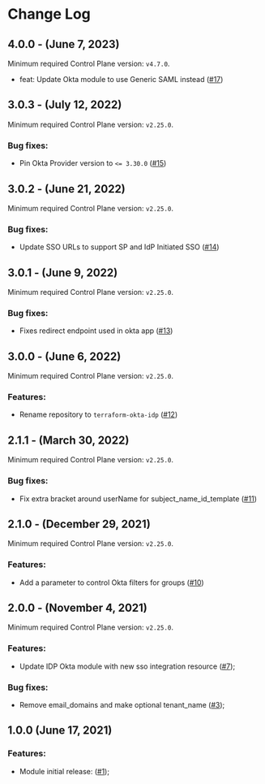 # Change Log

## 4.0.0 - (June 7, 2023)

Minimum required Control Plane version: `v4.7.0`.

* feat: Update Okta module to use Generic SAML instead ([#17](https://github.com/cyralinc/terraform-okta-idp/pull/17))

## 3.0.3 - (July 12, 2022)

Minimum required Control Plane version: `v2.25.0`.

### Bug fixes:

* Pin Okta Provider version to `<= 3.30.0` ([#15](https://github.com/cyralinc/terraform-okta-idp/pull/15))


## 3.0.2 - (June 21, 2022)

Minimum required Control Plane version: `v2.25.0`.

### Bug fixes:

* Update SSO URLs to support SP and IdP Initiated SSO ([#14](https://github.com/cyralinc/terraform-okta-idp/pull/14))

## 3.0.1 - (June 9, 2022)

Minimum required Control Plane version: `v2.25.0`.

### Bug fixes:

* Fixes redirect endpoint used in okta app ([#13](https://github.com/cyralinc/terraform-okta-idp/pull/13))

## 3.0.0 - (June 6, 2022)

Minimum required Control Plane version: `v2.25.0`.

### Features:

* Rename repository to `terraform-okta-idp` ([#12](https://github.com/cyralinc/terraform-okta-idp/pull/12))

## 2.1.1 - (March 30, 2022)

Minimum required Control Plane version: `v2.25.0`.

### Bug fixes:

* Fix extra bracket around userName for subject_name_id_template ([#11](https://github.com/cyralinc/terraform-okta-idp/pull/11))

## 2.1.0 - (December 29, 2021)

Minimum required Control Plane version: `v2.25.0`.

### Features:

* Add a parameter to control Okta filters for groups ([#10](https://github.com/cyralinc/terraform-okta-idp/pull/10))

## 2.0.0 - (November 4, 2021)

Minimum required Control Plane version: `v2.25.0`.

### Features:

* Update IDP Okta module with new sso integration resource ([#7](https://github.com/cyralinc/terraform-okta-idp/pull/7));

### Bug fixes:

* Remove email_domains and make optional tenant_name ([#3](https://github.com/cyralinc/terraform-okta-idp/pull/3));

## 1.0.0 (June 17, 2021)

### Features:

* Module initial release: ([#1](https://github.com/cyralinc/terraform-okta-idp/pull/1));